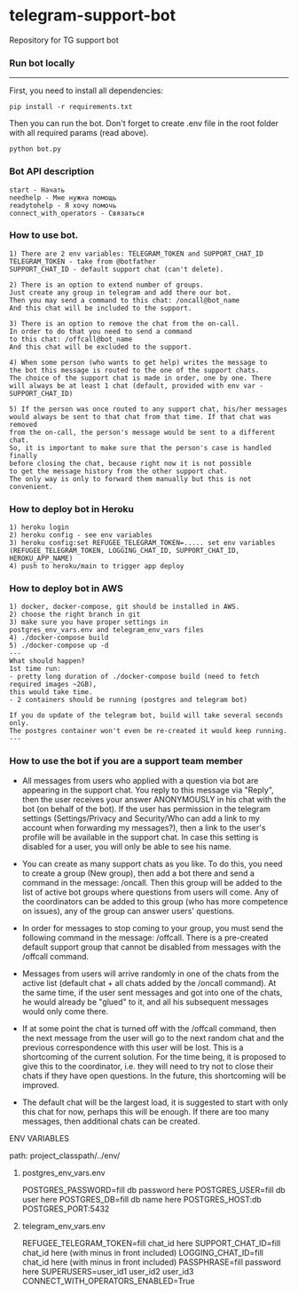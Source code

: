 # telegram-support-bot

Repository for TG support bot


### Run bot locally
___

First, you need to install all dependencies:

    pip install -r requirements.txt

Then you can run the bot. Don't forget to create .env file in the root folder with all required params (read above).

    python bot.py

### Bot API description

    start - Начать
    needhelp - Мне нужна помощь
    readytohelp - Я хочу помочь
    connect_with_operators - Связаться

### How to use bot.

    1) There are 2 env variables: TELEGRAM_TOKEN and SUPPORT_CHAT_ID
    TELEGRAM_TOKEN - take from @botfather
    SUPPORT_CHAT_ID - default support chat (can't delete).

    2) There is an option to extend number of groups.
    Just create any group in telegram and add there our bot.
    Then you may send a command to this chat: /oncall@bot_name
    And this chat will be included to the support.

    3) There is an option to remove the chat from the on-call.
    In order to do that you need to send a command 
    to this chat: /offcall@bot_name
    And this chat will be excluded to the support.

    4) When some person (who wants to get help) writes the message to
    the bot this message is routed to the one of the support chats. 
    The choice of the support chat is made in order, one by one. There
    will always be at least 1 chat (default, provided with env var - SUPPORT_CHAT_ID)

    5) If the person was once routed to any support chat, his/her messages 
    would always be sent to that chat from that time. If that chat was removed
    from the on-call, the person's message would be sent to a different chat.
    So, it is important to make sure that the person's case is handled finally 
    before closing the chat, because right now it is not possible 
    to get the message history from the other support chat. 
    The only way is only to forward them manually but this is not convenient.
    
### How to deploy bot in Heroku

    1) heroku login
    2) heroku config - see env variables
    3) heroku config:set REFUGEE_TELEGRAM_TOKEN=..... set env variables
    (REFUGEE_TELEGRAM_TOKEN, LOGGING_CHAT_ID, SUPPORT_CHAT_ID, HEROKU_APP_NAME)
    4) push to heroku/main to trigger app deploy


### How to deploy bot in AWS

    1) docker, docker-compose, git should be installed in AWS.
    2) choose the right branch in git
    3) make sure you have proper settings in 
    postgres_env_vars.env and telegram_env_vars files
    4) ./docker-compose build
    5) ./docker-compose up -d
    ---
    What should happen?
    1st time run:
    - pretty long duration of ./docker-compose build (need to fetch required images ~2GB),
    this would take time.
    - 2 containers should be running (postgres and telegram bot)
    
    If you do update of the telegram bot, build will take several seconds only.
    The postgres container won't even be re-created it would keep running.
    ---

### How to use the bot if you are a support team member


- All messages from users who applied with a question via bot are appearing in the support chat. 
You reply to this message via "Reply", then the user receives your answer ANONYMOUSLY 
in his chat with the bot (on behalf of the bot). If the user has permission in the telegram settings 
(Settings/Privacy and Security/Who can add a link to my account when forwarding my messages?), 
then a link to the user's profile will be available in the support chat. 
In case this setting is disabled for a user, you will only be able to see his name.

- You can create as many support chats as you like. 
To do this, you need to create a group (New group), then add a bot there and send 
a command in the message: /oncall. Then this group will be added to the list of 
active bot groups where questions from users will come. Any of the coordinators 
can be added to this group (who has more competence on issues), 
any of the group can answer users' questions.

- In order for messages to stop coming to your group, 
you must send the following command in the message: /offcall. 
There is a pre-created default support group that cannot be disabled 
from messages with the /offcall command.

- Messages from users will arrive randomly in one of the chats from the active list 
(default chat + all chats added by the /oncall command). 
At the same time, if the user sent messages and got into one of the chats, 
he would already be "glued" to it, and all his subsequent messages would only come there.

- If at some point the chat is turned off with the /offcall command, 
then the next message from the user will go to the next random chat 
and the previous correspondence with this user will be lost. 
This is a shortcoming of the current solution. For the time being, 
it is proposed to give this to the coordinator, i.e. 
they will need to try not to close their chats if they have open questions. 
In the future, this shortcoming will be improved.

- The default chat will be the largest load, 
it is suggested to start with only this chat for now, 
perhaps this will be enough. If there are too many messages, then additional chats can be created.

ENV VARIABLES

path: project_classpath/../env/

1) postgres_env_vars.env

    POSTGRES_PASSWORD=fill db password here
    POSTGRES_USER=fill db user here
    POSTGRES_DB=fill db name here
    POSTGRES_HOST:db
    POSTGRES_PORT:5432

2) telegram_env_vars.env

    REFUGEE_TELEGRAM_TOKEN=fill chat_id here
    SUPPORT_CHAT_ID=fill chat_id here (with minus in front included)
    LOGGING_CHAT_ID=fill chat_id here (with minus in front included)
    PASSPHRASE=fill password here
    SUPERUSERS=user_id1 user_id2 user_id3
    CONNECT_WITH_OPERATORS_ENABLED=True